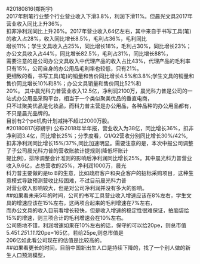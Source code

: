 #20180816(郑朔宇)  
    2017年制笔行业整个行业营业收入下滑3.8%，利润下滑11%。但晨光文具2017年营业收入同比上升36%，  
    扣非净利润同比上升26%。2017年营业收入64亿左右，其中来自于书写工具(笔)的收入占28%，收入同比增长8.5%，毛利占36%，毛利同比  
    增长11%；学生文具收入占25%，同比增长18%，毛利占30%，同比增长23%；办公文具收入占44%，同比增长82.5%，毛利占31%，同比增长88%，  
    需要注意的是公司办公文具收入中代理产品的收入占比43%，代理产品的毛利率只有15%，公司自身的办公用品毛利率也较低，只有21%。  
    更细致的看，书写工具(笔)的销量和售价同比增长4.5%和3.8%;学生文具的销量和售价同比增长10%和8%；办公文具销量和售价同比52%和  
    20%。
    其中晨光科力普营业收入12.5亿，净利润2100万，晨光科力普是公司的一站式办公用品采购平台，相当于一个类似聚美优品的垂直电商，  
    只不过聚美优品是化妆品，而科力普主营是办公用品，各种品种的办公用品都有，不只是晨光品牌的。  
    目前有2个pe机构计划减持不超过2000万股。  
#20180817(郑朔宇)
    公布2018年半年报，营业收入为38亿，同比增长36%，扣非净利润3.4亿，同比增长25%；分季度看，Q1/Q2营收分别同比增长30%/42%,  
    扣非净利润同比增长15%/37%,同比加速明显。需要注意的是，本次中报公司调整了子公司晨光科力普的营收账款计提规则(降低坏账计  
    提比例)，排除调整会计准则的影响后净利润同比增长25%。其中晨光科力普营业收入9.6亿，占总营收的25%，净利润1000万，晨光  
    科力普主要做的是to B的生意，比如政府客户和央企客户的招标采购项目，这种生意模式导致预测营收比较困难，不过目前晨光科力普  
    对营业收入影响较大，但是对公司净利润并没有多大的影响。  
##如果看未来5年的时间，公司的书写工具营业收入增速应该在8%左右，学生文具的增速应该在15%左右，这两项合起来的毛利增速在7%左右，  
    而办公文具的收入目前看增长较快，但是收入增速的稳定性很难保证，拍脑袋给15%的增速，则三项合计的毛利增速会在10%左右。  
    公司质地不错，利润增速如果在10%左右的话，保守的可以给20pe，则总市值5.45*1.25*1.1*1.1*20pe=165亿，若给25pe,则总市值是  
    206亿如此看公司现在的估值是比较高的。  
##如果看更长的时间，目前中国新出生人口是持续下降的，找了一个别人做的新生人口预测模型，
    